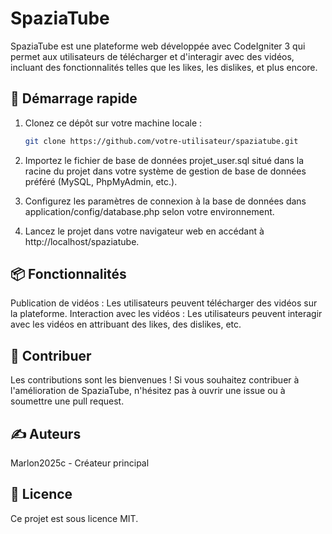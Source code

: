 # SpaziaTube
SpaziaTube est une plateforme web développée avec CodeIgniter 3 qui permet aux utilisateurs de télécharger et d'interagir avec des vidéos, incluant des fonctionnalités telles que les likes, les dislikes, et plus encore.

## 🚀 Démarrage rapide
1. Clonez ce dépôt sur votre machine locale :
	````bash
	git clone https://github.com/votre-utilisateur/spaziatube.git
	````
2. Importez le fichier de base de données projet_user.sql situé dans la racine du projet dans votre système de gestion de base de données préféré (MySQL, PhpMyAdmin, etc.).

3. Configurez les paramètres de connexion à la base de données dans application/config/database.php selon votre environnement.

4. Lancez le projet dans votre navigateur web en accédant à http://localhost/spaziatube.



## 📦 Fonctionnalités
Publication de vidéos : Les utilisateurs peuvent télécharger des vidéos sur la plateforme.
Interaction avec les vidéos : Les utilisateurs peuvent interagir avec les vidéos en attribuant des likes, des dislikes, etc.
## 🤝 Contribuer
Les contributions sont les bienvenues ! Si vous souhaitez contribuer à l'amélioration de SpaziaTube, n'hésitez pas à ouvrir une issue ou à soumettre une pull request.

## ✍️ Auteurs
Marlon2025c - Créateur principal
## 📄 Licence
Ce projet est sous licence MIT.

